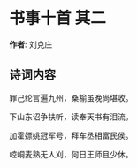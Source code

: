 # 书事十首  其二

**作者**: 刘克庄

## 诗词内容

罪己纶言遍九州，桑榆虽晚尚堪收。

下山东诏争扶听，读奉天书有泪流。

加霍嫖姚冠军号，拜车丞相富民侯。

崆峒麦熟无人刈，何日王师且少休。

